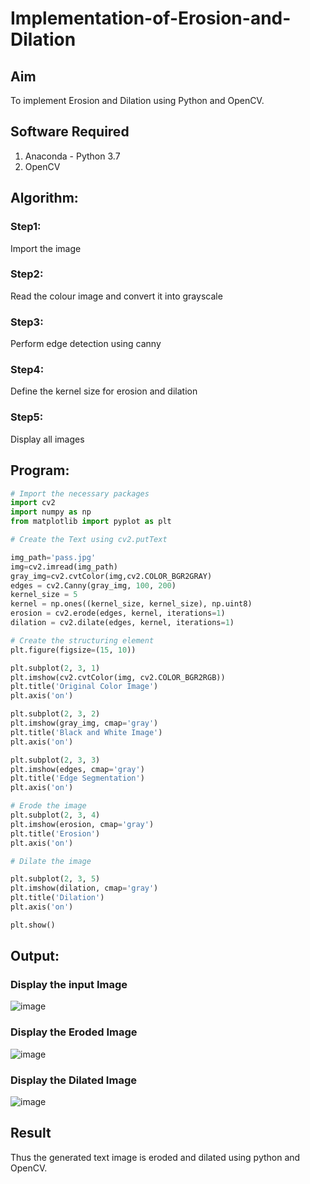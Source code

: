 # Implementation-of-Erosion-and-Dilation
## Aim
To implement Erosion and Dilation using Python and OpenCV.
## Software Required
1. Anaconda - Python 3.7
2. OpenCV
## Algorithm:
### Step1:
Import the image
<br>

### Step2:
Read the colour image and convert it into grayscale
<br>

### Step3:
Perform edge detection using canny
<br>

### Step4:
Define the kernel size for erosion and dilation
<br>

### Step5:
Display all images
<br>

 
## Program:

``` Python
# Import the necessary packages
import cv2
import numpy as np
from matplotlib import pyplot as plt

# Create the Text using cv2.putText

img_path='pass.jpg'
img=cv2.imread(img_path)
gray_img=cv2.cvtColor(img,cv2.COLOR_BGR2GRAY)
edges = cv2.Canny(gray_img, 100, 200)
kernel_size = 5
kernel = np.ones((kernel_size, kernel_size), np.uint8)
erosion = cv2.erode(edges, kernel, iterations=1)
dilation = cv2.dilate(edges, kernel, iterations=1)

# Create the structuring element
plt.figure(figsize=(15, 10))

plt.subplot(2, 3, 1)
plt.imshow(cv2.cvtColor(img, cv2.COLOR_BGR2RGB))
plt.title('Original Color Image')
plt.axis('on')

plt.subplot(2, 3, 2)
plt.imshow(gray_img, cmap='gray')
plt.title('Black and White Image')
plt.axis('on')

plt.subplot(2, 3, 3)
plt.imshow(edges, cmap='gray')
plt.title('Edge Segmentation')
plt.axis('on')

# Erode the image
plt.subplot(2, 3, 4)
plt.imshow(erosion, cmap='gray')
plt.title('Erosion')
plt.axis('on')

# Dilate the image

plt.subplot(2, 3, 5)
plt.imshow(dilation, cmap='gray')
plt.title('Dilation')
plt.axis('on')

plt.show()

```
## Output:

### Display the input Image

![image](https://github.com/ShanmathiShanmugam/erosion-dilation/assets/121243595/593489b6-3e6f-4a22-85e2-6016d8e9dcdb)


### Display the Eroded Image
![image](https://github.com/ShanmathiShanmugam/erosion-dilation/assets/121243595/c92c9ab1-2873-4f46-be22-3ec55d5c1f88)



### Display the Dilated Image
![image](https://github.com/ShanmathiShanmugam/erosion-dilation/assets/121243595/c8948bef-a8c3-453d-b7cf-2dd3f0c79186)

## Result
Thus the generated text image is eroded and dilated using python and OpenCV.
